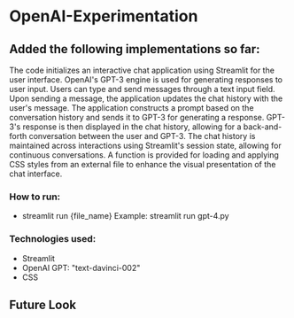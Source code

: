 # OpenAI-Experimentation

## Added the following implementations so far:
The code initializes an interactive chat application using Streamlit for the user interface.
OpenAI's GPT-3 engine is used for generating responses to user input.
Users can type and send messages through a text input field.
Upon sending a message, the application updates the chat history with the user's message.
The application constructs a prompt based on the conversation history and sends it to GPT-3 for generating a response.
GPT-3's response is then displayed in the chat history, allowing for a back-and-forth conversation between the user and GPT-3.
The chat history is maintained across interactions using Streamlit's session state, allowing for continuous conversations.
A function is provided for loading and applying CSS styles from an external file to enhance the visual presentation of the chat interface.

### How to run:
- streamlit run {file_name}
Example:
streamlit run gpt-4.py

### Technologies used:
- Streamlit
- OpenAI GPT: "text-davinci-002"
- CSS

## Future Look
